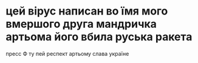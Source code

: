 # цей вірус написан во їмя мого вмершого друга мандричка артьома його вбила руська ракета 
пресс Ф ту пей респект артьому 
слава україне
